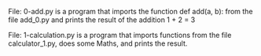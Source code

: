 File: 0-add.py is a program that imports the function def add(a, b): from the file add_0.py and prints the result of the addition 1 + 2 = 3

File: 1-calculation.py is a program that imports functions from the file calculator_1.py, does some Maths, and prints the result.

